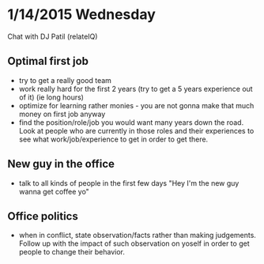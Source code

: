 1/14/2015 Wednesday
=============================
Chat with DJ Patil (relateIQ)

## Optimal first job
- try to get a really good team
- work really hard for the first 2 years (try to get a 5 years experience out of it) (ie long
  hours)
- optimize for learning rather monies - you are not gonna make that much money on first
  job anyway
- find the position/role/job you would want many years down the road. Look at people who
  are currently in those roles and their experiences to see what work/job/experience to get
  in order to get there.




## New guy in the office
- talk to all kinds of people in the first few days "Hey I'm the new guy wanna get coffee yo"





## Office politics
- when in conflict, state observation/facts rather than making judgements. Follow up with
  the impact of such observation on yoself in order to get people to change their behavior.
